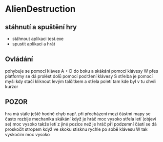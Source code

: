 # AlienDestruction

## stáhnutí a spuštění hry
* stáhnout aplikaci test.exe
* spustit aplikaci a hrát

## Ovládání
pohybuje se pomocí kláves A + D do boku a skákání pomocí klávesy W 
přes platformy se dá prolést dolů pomocí podržení klávesy S
střelba je pomocí myši kdy stačí kliknout levým talčítkem a střela poletí tam kde byl v tu chvíli kurzor

## POZOR
hra má stále ještě hodně chyb např.
při přecházení mezi částmi mapy se často rozbije mechanika skákání
když je hráč moc vysoko střela letí (objeví se) moc vysoko takže letí z jiné pozice než je hráč
při podzemní částí se dá proskočit stropem
když ve skoku stisknu rychle po sobě klávesu W tak vyskočím moc vysoko
